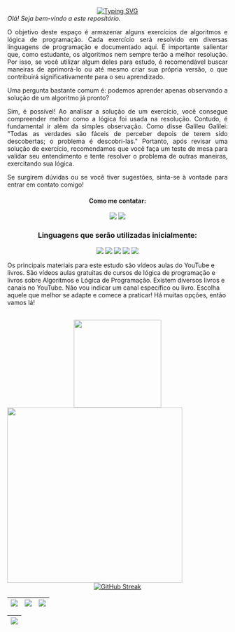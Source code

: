 <div align="center" style="text-align: center;">
  <a href="https://git.io/typing-svg"><img src="https://readme-typing-svg.herokuapp.com?font=Fira+Code&pause=1000&color=008080&width=700&lines=Seja+bem+vindo!;Que+a+For%C3%A7a+esteja+com+voc%C3%AA!+%7BYoda%7D;Ensine+sempre+o+que+voc%C3%AA+aprendeu.+%7BYoda%7D;Atrav%C3%A9s+do+erro+voc%C3%AAs+conseguir%C3%A3o+a+vit%C3%B3ria.+%7BMe.+Magos%7D" alt="Typing SVG"/>
  </a>
</div>

<div style="text-align: justify;">
<i>Olá! Seja bem-vindo a este repositório.</i>

<p>O objetivo deste espaço é armazenar alguns exercícios de algoritmos e lógica de programação. Cada exercício será resolvido em diversas linguagens de programação e documentado aqui. É importante salientar que, como estudante, os algoritmos nem sempre terão a melhor resolução. Por isso, se você utilizar algum deles para estudo, é recomendável buscar maneiras de aprimorá-lo ou até mesmo criar sua própria versão, o que contribuirá significativamente para o seu aprendizado.</p>

<p>Uma pergunta bastante comum é: podemos aprender apenas observando a solução de um algoritmo já pronto?</p>

<p>Sim, é possível! Ao analisar a solução de um exercício, você consegue compreender melhor como a lógica foi usada na resolução. Contudo, é fundamental ir além da simples observação. Como disse Galileu Galilei: "Todas as verdades são fáceis de perceber depois de terem sido descobertas; o problema é descobri-las."
Portanto, após revisar uma solução de exercício, recomendamos que você faça um teste de mesa para validar seu entendimento e tente resolver o problema de outras maneiras, exercitando sua lógica.</p>

<p>Se surgirem dúvidas ou se você tiver sugestões, sinta-se à vontade para entrar em contato comigo!</p>
</div>

<div align="center"> 
  <h4 align="center">Como me contatar:</h4>
  <a href = "mailto:rbnsrs@protonmail.com"><img src="https://img.shields.io/badge/-ProtonMail-%23333?style=for-the-badge&logo=proton&logoColor=white" target="_blank"></a>
  <a href="https://www.linkedin.com/in/lucas-carvalho-a2125a186/" target="_blank"><img src="https://img.shields.io/badge/-LinkedIn-%230077B5?style=for-the-badge&logo=linkedin&logoColor=white" target="_blank"></a>   
</div>

<div>
  <h3 align="center">Linguagens que serão utilizadas inicialmente: </h3>

  <p align='center'>
    <img src= "https://img.shields.io/badge/JavaScript-323330?style=for-the-badge&logo=javascript&logoColor=F7DF1E">
    <img src= "https://img.shields.io/badge/Python-FFD43B?style=for-the-badge&logo=python&logoColor=blue">
    <img src= "https://img.shields.io/badge/c-%2300599C.svg?style=for-the-badge&logo=c&logoColor=white">
    <img src= "https://img.shields.io/badge/java-%23ED8B00.svg?style=for-the-badge&logo=openjdk&logoColor=white">
    <img src= "https://img.shields.io/badge/VSCode-0078D4?style=for-the-badge&logo=visualG&logoColor=white">
  </p>
</div>

<div>
  <p align='left'>
    Os principais materiais para este estudo são vídeos aulas do YouTube e livros. São vídeos aulas gratuitas de cursos de lógica de programação e livros sobre Algoritmos e Lógica de Programação. Existem diversos livros e 
    canais no YouTube. Não vou indicar um canal específico ou livro. Escolha aquele que melhor se adapte e comece a praticar! Há muitas opções, então vamos lá!
  </p>
</div>

<br>

</div>
  
 <div align="center">
    <div align='center'>
      <img height="200px" src="https://github-readme-stats.vercel.app/api?username=rbnsrs&show_icons=true&theme=vision-friendly-dark&include_all_commits=true&count_private=true"/>
      <img align="left" height="400px" src="https://github-readme-stats.vercel.app/api/top-langs/?username=rbnsrs&langs_count=8&theme=vision-friendly-dark&hide_border=true">
    </div>
  
  <div align = "center">
  
  [![GitHub Streak](http://github-readme-streak-stats.herokuapp.com?user=rbnsrs&theme=highcontrast)](https://git.io/streak-stats)
  
  </div>
</div>

| ![](http://github-profile-summary-cards.vercel.app/api/cards/stats?username=rbnsrs&theme=nord_dark) | ![](http://github-profile-summary-cards.vercel.app/api/cards/repos-per-language?username=rbnsrs&hide=Html&theme=nord_dark) | ![](http://github-profile-summary-cards.vercel.app/api/cards/most-commit-language?username=rbnsrs&theme=nord_dark) |
| :----------------------------------------------------------------------------------------------------------------------: | :---------------------------------------------------------------------------------------------------------------------------------------------: | :-------------------------------------------------------------------------------------------------------------------------------------: |

| ![](http://github-profile-summary-cards.vercel.app/api/cards/profile-details?username=rbnsrs&theme=nord_dark) |
| :--------------------------------------------------------------------------------------------------------------------------------: |
